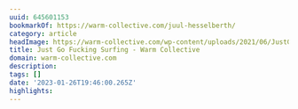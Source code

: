 ```yaml
---
uuid: 645601153
bookmarkOf: https://warm-collective.com/juul-hesselberth/
category: article
headImage: https://warm-collective.com/wp-content/uploads/2021/06/JustGoFuckingSurfing-Still3.jpg
title: Just Go Fucking Surfing - Warm Collective
domain: warm-collective.com
description: 
tags: []
date: '2023-01-26T19:46:00.265Z'
highlights: 
---
```




